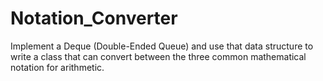 # Notation_Converter
Implement a Deque (Double-Ended Queue) and use that data structure to write a class that can convert between the three common mathematical notation for arithmetic.
